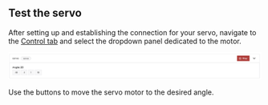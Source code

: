 ## Test the servo

After setting up and establishing the connection for your servo, navigate to the [Control tab](https://docs.viam.com/manage/fleet/robots/#control) and select the dropdown panel dedicated to the motor.

![The servo component in the control tab](assets/components/servo/servo-control-tab.png)

Use the buttons to move the servo motor to the desired angle.
